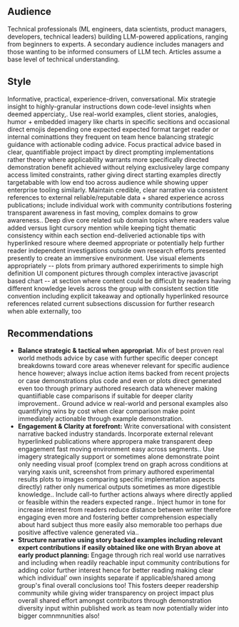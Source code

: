 ## Audience

Technical professionals (ML engineers, data scientists, product managers, developers, technical leaders) building LLM-powered applications, ranging from beginners to experts.  A secondary audience includes managers and those wanting to be informed consumers of LLM tech.  Articles assume a base level of technical understanding.


## Style

Informative, practical, experience-driven, conversational. Mix strategie insight to highly-granular instructions down code-level insights when deemed apperciaty,.  Use real-world examples, client stories, analogies, humor + embedded imagery like charts in specific secitions and occasional direct emojis depending one expected expected format target reader or internal cominattions they frequent on team hence  balancing strategic guidance with actionable coding advice. Focus practical advice based in clear, quantifiable project impact by direct prompting implementations rather theory where applicability warrants more specifically directed demonstration benefit achieved without relying exclusiveley large company access limited constraints, rather giving direct starting examples directly targetabable with low end too across audience while showing upper enterprise tooling similarly. Maintain credible, clear narrative via consistent references to external reliable/reputable data + shared experience across publications; include individual work with community contributions fostering transparent awareness in fast moving, complex domains to grow awareness.. Deep dive core related sub domain topics where readers value added versus light cursory mention while keeping tight thematic consistency within each section end-deliveried actionable tips with hyperlinked resoure where deemed  appropriate or potentially help further reader independent investigations outside own research efforts presented presently to create an immersive environment. Use visual elements appropriately -- plots from primary  authored expeririments to simple high definition UI component pictures through complex interactive javascript based chart -- at section where content could be difficult by readers having different knowledge levels across the group with consistent section title convention including explicit  takeaway and optionally hyperlinked resource references related current subsections discussion for further research when able externally, too


## Recommendations

*   **Balance strategic & tactical when appropriat**.  Mix of best proven real world methods advice by case  with further specific deeper concept breakdowns toward core areas whenever relevant for specific audience hence however; always inclue action  items backed from recent projects or case demonstrations plus code and even or plots direct generated even too through primary authored research data whenever making quantiifiable case comparisons if suitable for deeper clarity improvement.. Ground advice w real-world and personal examples also quantifying wins  by cost when clear comparison make point immediately actionable through example demonstration.
* **Engagement & Clarity at forefront:** Write conversational with consistent narrative backed industry standards.   Incorporate external relevant hyperlinked publications where appropera make transparent deep engagement fast moving environment easy across segments.. Use imagery strategically support or sometimes alone demonstrate point only needing visual proof (complex trend on graph across conditions at varying xaxis unit, screenshot from primary authored experimental results plots to images comparing specific implementation aspects directly) rather only numerical outputs sometimes as more digestible knowledge..  Include call-to further actions always where directly applied or feasible within the readers expected range.. Inject humor in tone for increase interest from readers  reduce distance between writer therefore engaging even more and fostering better comprehension especially about hard subject thus more easily also memorable too perhaps due positive affective  valence generated via..
*  **Structure narrative using story backed examples including relevant expert contributions if easily obtained like one with Bryan above at early product planning:**    Engage through rich real world use narratives and including when readily reachable input community contributions for adding color further interest hence for better reading making clear which individual’ own insights separate if applicable/shared among group's final overall conclusions too! This fosters deeper readership community while giving wider transparency on project impact plus overall shared effort amongst contributors through demonstration diversity input within published work as team now potentially wider into bigger comnmnunities also!